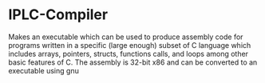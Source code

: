 # IPLC-Compiler
Makes an executable which can be used to produce assembly code for programs written in a specific (large enough) subset of C language which includes arrays, pointers, structs, functions calls, and loops among other basic features of C. 
The assembly is 32-bit x86 and can be converted to an executable using gnu
